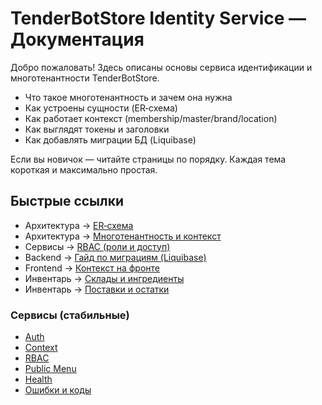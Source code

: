 # TenderBotStore Identity Service — Документация

Добро пожаловать! Здесь описаны основы сервиса идентификации и многотенантности TenderBotStore.

- Что такое многотенантность и зачем она нужна
- Как устроены сущности (ER‑схема)
- Как работает контекст (membership/master/brand/location)
- Как выглядят токены и заголовки
- Как добавлять миграции БД (Liquibase)

Если вы новичок — читайте страницы по порядку. Каждая тема короткая и максимально простая.

## Быстрые ссылки

- Архитектура → [ER‑схема](https://github.com/Kirillkgr/TenderBotStoreIdentityService/wiki/ER-Schema)
- Архитектура → [Многотенантность и контекст](https://github.com/Kirillkgr/TenderBotStoreIdentityService/wiki/Context)
- Сервисы → [RBAC (роли и доступ)](https://github.com/Kirillkgr/TenderBotStoreIdentityService/wiki/RBAC)
- Backend → [Гайд по миграциям (Liquibase)](https://github.com/Kirillkgr/TenderBotStoreIdentityService/wiki/Migrations)
- Frontend → [Контекст на фронте](https://github.com/Kirillkgr/TenderBotStoreIdentityService/wiki/Frontend-Context)
- Инвентарь → [Склады и ингредиенты](https://github.com/Kirillkgr/TenderBotStoreIdentityService/wiki/Inventory)
- Инвентарь → [Поставки и остатки](https://github.com/Kirillkgr/TenderBotStoreIdentityService/wiki/Supplies-and-Stock)

### Сервисы (стабильные)

- [Auth](https://github.com/Kirillkgr/TenderBotStoreIdentityService/wiki/Auth)
- [Context](https://github.com/Kirillkgr/TenderBotStoreIdentityService/wiki/Context)
- [RBAC](https://github.com/Kirillkgr/TenderBotStoreIdentityService/wiki/RBAC)
- [Public Menu](https://github.com/Kirillkgr/TenderBotStoreIdentityService/wiki/Menu)
- [Health](https://github.com/Kirillkgr/TenderBotStoreIdentityService/wiki/Health)
- [Ошибки и коды](https://github.com/Kirillkgr/TenderBotStoreIdentityService/wiki/Errors)
